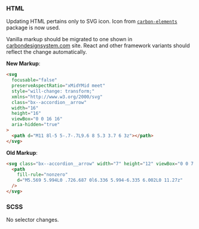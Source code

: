 ### HTML

Updating HTML pertains only to SVG icon. Icon from
[`carbon-elements`](https://github.com/IBM/carbon-elements) package is now used.

Vanilla markup should be migrated to one shown in
[carbondesignsystem.com](https://next.carbondesignsystem.com/components/accordion/code)
site. React and other framework variants should reflect the change
automatically.

**New Markup**:

```html
<svg
  focusable="false"
  preserveAspectRatio="xMidYMid meet"
  style="will-change: transform;"
  xmlns="http://www.w3.org/2000/svg"
  class="bx--accordion__arrow"
  width="16"
  height="16"
  viewBox="0 0 16 16"
  aria-hidden="true"
>
  <path d="M11 8l-5 5-.7-.7L9.6 8 5.3 3.7 6 3z"></path>
</svg>
```

**Old Markup**:

```html
<svg class="bx--accordion__arrow" width="7" height="12" viewBox="0 0 7 12">
  <path
    fill-rule="nonzero"
    d="M5.569 5.994L0 .726.687 0l6.336 5.994-6.335 6.002L0 11.27z"
  />
</svg>
```

### SCSS

No selector changes.
